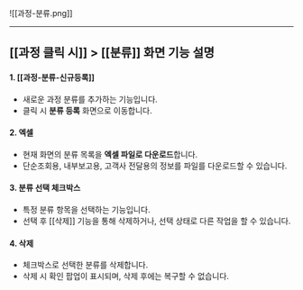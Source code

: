 
![[과정-분류.png]]

---
## [[과정 클릭 시]] > [[분류]] 화면 기능 설명

#### 1. [[과정-분류-신규등록]]
- 새로운 과정 분류를 추가하는 기능입니다.  
- 클릭 시 **분류 등록** 화면으로 이동합니다.

#### 2. 엑셀
- 현재 화면의 분류 목록을 **엑셀 파일로 다운로드**합니다.  
- 단순조회용, 내부보고용, 고객사 전달용의 정보를 파일를 다운로드할 수 있습니다.

#### 3. 분류 선택 체크박스
- 특정 분류 항목을 선택하는 기능입니다.  
- 선택 후 [[삭제]] 기능을 통해 삭제하거나, 선택 상태로 다른 작업을 할 수 있습니다.

#### 4. 삭제
- 체크박스로 선택한 분류를 삭제합니다.  
- 삭제 시 확인 팝업이 표시되며, 삭제 후에는 복구할 수 없습니다.
